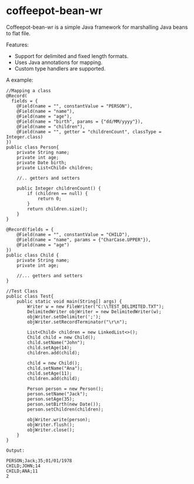 coffeepot-bean-wr
=================

Coffeepot-bean-wr is a simple Java framework for marshalling Java beans to flat file.

Features: 
  - Support for delimited and fixed length formats.
  - Uses Java annotations for mapping.
  - Custom type handlers are supported.
	
A example:

	//Mapping a class
	@Record( 
	  fields = {
	    @Field(name = "", constantValue = "PERSON"),
	    @Field(name = "name"),
	    @Field(name = "age"),
	    @Field(name = "birth", params = {"dd/MM/yyyy"}),
	    @Field(name = "children"),
	    @Field(name = "", getter = "childrenCount", classType = Integer.class)
	})
	public class Person{
		private String name;
		private int age;
		private Date birth;
		private List<Child> children;
		
		//.. getters and setters
		
	    public Integer childrenCount() {
	        if (children == null) {
	            return 0;
	        }
	        return children.size();
	    }	
	}
	
	@Record(fields = {
	    @Field(name = "", constantValue = "CHILD"),
	    @Field(name = "name", params = {"CharCase.UPPER"}),
	    @Field(name = "age")
	})
	public class Child {
	    private String name;
	    private int age;
		
		//... getters and setters
	}
	
	//Test Class
	public class Test{
		public static void main(String[] args) {
			Writer w = new FileWriter("C:\\TEST_DELIMITED.TXT");
			DelimitedWriter objWriter = new DelimitedWriter(w);
			objWriter.setDelimiter(';');	
			objWriter.setRecordTerminator("\r\n");
			
			List<Child> children = new LinkedList<>();
			Child child = new Child();
			child.setName("John");
			child.setAge(14);
			children.add(child);
	
			child = new Child();
			child.setName("Ana");
			child.setAge(11);
			children.add(child);
			
			Person person = new Person();
			person.setName("Jack");
			person.setAge(35);
			person.setBirth(new Date());
			person.setChildren(children);
			
			objWriter.write(person);
			objWriter.flush();
			objWriter.close();	
		}
	}
	
	Output:
	
	PERSON;Jack;35;01/01/1978
	CHILD;JOHN;14
	CHILD;ANA;11
	2
